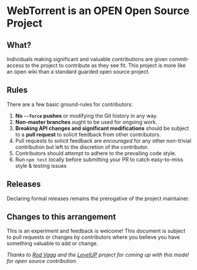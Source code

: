 # WebTorrent is an OPEN Open Source Project

## What?

Individuals making significant and valuable contributions are given commit-access to the project to contribute as they see fit. This project is more like an open wiki than a standard guarded open source project.

## Rules

There are a few basic ground-rules for contributors:

1. **No `--force` pushes** or modifying the Git history in any way.
1. **Non-master branches** ought to be used for ongoing work.
1. **Breaking API changes and significant modifications** should be subject to a **pull request** to solicit feedback from other contributors.
1. Pull requests to solicit feedback are *encouraged* for any other non-trivial contribution but left to the discretion of the contributor.
1. Contributors should attempt to adhere to the prevailing code style.
1. Run `npm test` locally before submitting your PR to catch easy-to-miss style & testing issues

## Releases

Declaring formal releases remains the prerogative of the project maintainer.

## Changes to this arrangement

This is an experiment and feedback is welcome! This document is subject to pull requests or changes by contributors where you believe you have something valuable to add or change.

*Thanks to [Rod Vagg](https://github.com/rvagg) and the [LevelUP](https://github.com/rvagg/node-levelup) project for coming up with this model for open source contribution.*
